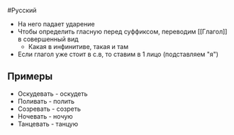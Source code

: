 #Русский 
- На него падает ударение
- Чтобы определить гласную перед суффиксом, переводим [[Глагол]] в совершенный вид
	- Какая в инфинитиве, такая и там
- Если глагол уже стоит в с.в, то ставим в 1 лицо (подставляем "я")
## Примеры
- Оскудевать - оскудеть 
- Поливать - полить
- Созревать - созреть 
- Ночевать - ночую
- Танцевать - танцую 